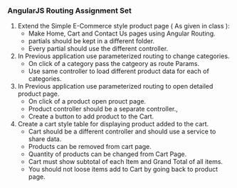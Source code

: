 ### AngularJS Routing Assignment Set

1. Extend the Simple E-Commerce style product page ( As given in class ):
    * Make Home, Cart and Contact Us pages using Angular Routing.
    * partials should be kept in a different folder.
    * Every partial should use the different controller.
2. In Previous application use parameterized routing to change categories.
    * On click of a category pass the catgeory as route Params.
    * Use same controller to load different product data for each of categories.
3. In Previous application use parameterized routing to open detailed product page.
    * On click of a product open prouct page.
    * Product controller should be a separate controller.,
    * Create a button to add product to the Cart.
4. Create a cart style table for displaying product added to the cart.
    * Cart should be a different controller and should use a service to share data.
    * Products can be removed from cart page.
    * Quantity of products can be changed from Cart Page.
    * Cart must show subtotal of each Item and Grand Total of all items.
    * You should not loose items add to Cart by going back to product page.
